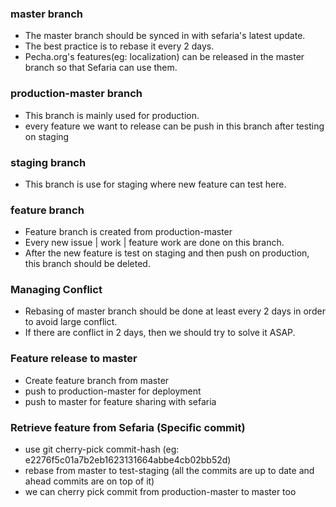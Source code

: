 ### master branch

- The master branch should be synced in with sefaria's latest update. 
- The best practice is to rebase it every 2 days.
- Pecha.org's features(eg: localization) can be released in the master branch so that Sefaria can use them.


### production-master branch

- This branch is mainly used for production.
- every feature we want to release can be push in this branch after testing on staging


### staging branch

- This branch is use for staging where new feature can test here.


### feature branch

- Feature branch is created from production-master
- Every new issue | work | feature work are done on this branch.
- After the new feature is test on staging and then push on production, this branch should be deleted.


### Managing Conflict

- Rebasing of master branch should be done at least every 2 days in order to avoid large conflict.
- If there are conflict in 2 days, then we should try to solve it ASAP.

### Feature release to master

- Create feature branch from master
- push to production-master for deployment
- push to master for feature sharing with sefaria

### Retrieve feature from Sefaria (Specific commit)

- use git cherry-pick commit-hash (eg: e2276f5c01a7b2eb1623131664abbe4cb02bb52d)
- rebase from master to test-staging (all the commits are up to date and ahead commits are on top of it)
- we can cherry pick commit from production-master to master too
